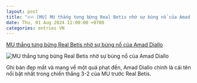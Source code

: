 ```yaml
---
layout: post
title: "🔥🔥 [MU] MU thắng tưng bừng Real Betis nhờ sự bùng nổ của Amad Diallo"
date: Thu, 01 Aug 2024 11:00:00 +0700
categories: entries VN
---
```

[MU thắng tưng bừng Real Betis nhờ sự bùng nổ của Amad Diallo](https://vietnamnet.vn/mu-thang-tung-bung-real-betis-nho-su-bung-no-cua-amad-diallo-2307622.html)

![MU thắng tưng bừng Real Betis nhờ sự bùng nổ của Amad Diallo](https://static-images.vnncdn.net/vps_images_publish/000001/000003/2024/8/1/mu-thang-tung-bung-nho-su-bung-no-cua-amad-diallo-1162.jpg?width=0&s=0q7Dn_I8f2SXoUuq10CYRw)

Ghi bàn đẹp mắt và mang về một quả phạt đền, Amad Diallo chính là cái tên nổi bật nhất trong chiến thắng 3-2 của MU trước Real Betis.

